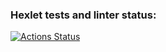 ### Hexlet tests and linter status:
[![Actions Status](https://github.com/NikGor/python-project-49/workflows/hexlet-check/badge.svg)](https://github.com/NikGor/python-project-49/actions)